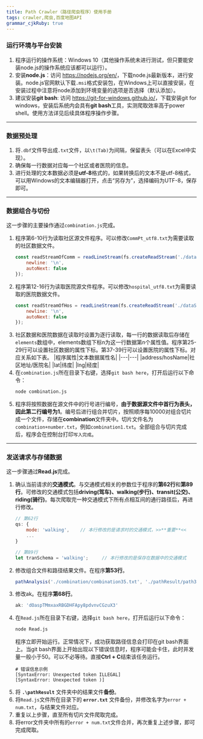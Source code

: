 ```yaml
---
title: Path Crawler（路径爬虫程序）使用手册
tags: crawler,爬虫,百度地图API
grammar_cjkRuby: true
---
```

### 运行环境与平台安装
1. 程序运行的操作系统：Windows 10（其他操作系统未进行测试，但只要能安装node.js的操作系统应该都可以运行）。
2. 安装**node.js**：访问 <a>https://nodejs.org/en/</a>，下载node.js最新版本，进行安装。node.js官网默认下载`.msi`格式安装包，在Windows上可以直接安装，在安装过程中注意将node添加到环境变量的选项是否选择（默认添加）。
3. 建议安装**git bash**: 访问 <a>https://git-for-windows.github.io/</a>，下载安装git for windows，安装后系统内会具有**git bash**工具，实测爬取效率高于power shell。使用方法详见后续具体程序操作步骤。
---

### 数据预处理
1. 将`.dbf`文件导出成`.txt`文件，以`\t(Tab)`为间隔，保留表头（可以在Excel中实现）。
2. 确保每一行数据对应每一个社区或者医院的信息。
3. 进行处理的文本数据必须是**utf-8**格式的，如果转换后的文本不是utf-8格式，可以用Windows的文本编辑器打开，点击“另存为”，选择编码为UTF-8，保存即可。
---

### 数据组合与切份
这一步骤的主要操作通过`combination.js`完成。
1. 程序第6-10行为读取社区源文件程序。可以修改`CommPt_utf8.txt`为需要读取的社区数据文件。
    ```js
    const readStreamOfComm = readLineStream(fs.createReadStream('./dataSources/CommPt_utf8.txt'), {
        newline: '\n',
        autoNext: false
    });
    ```
2. 程序第12-16行为读取医院源文件程序。可以修改`hospital_utf8.txt`为需要读取的医院数据文件。
    ```js
    const readStreamOfHos = readLineStream(fs.createReadStream('./dataSources/hospital_utf8.txt'), {
        newline: '\n',
        autoNext: false
    });
    ```
3. 社区数据和医院数据在读取时设置为逐行读取，每一行的数据读取后存储在`elements`数组中，elements数组下标n为这一行数据第n个属性值。程序第25-29行可以设置社区数据的属性下标。第37-39行可以设置医院的属性下标。对应关系如下表。
    |程序属性|文本数据属性名|
    |---|---|
    |address/hosName|社区地址/医院名|
    |lat|纬度|
    |lng|经度|
4. 在`combination.js`所在目录下右键，选择`git bash here`，打开后运行以下命令：
    ```bash
    node combination.js
    ```
5. 程序将按照数据在源文件中的行号进行编号，**由于数据源文件中首行为表头，因此第二行编号为1**。编号后进行组合并切片，按照顺序每10000对组合切片成一个文件，存储在**combination**文件夹中。切片文件名为`combination+number.txt`，例如`combination1.txt`。全部组合与切片完成后，程序会在控制台打印`写入完成`。
---

### 发送请求与存储数据
这一步骤通过**Read.js**完成。
1. 确认当前请求的**交通模式**。与交通模式相关的参数位于程序的**第62行**和**第89行**。可修改的交通模式包括**driving(驾车)、walking(步行)、transit(公交)、riding(骑行)**。每次爬取完一种交通模式下所有点相互间的通行路径后，再进行修改。
    ```js
    // 第62行
    qs: {
        mode: 'walking',    // 本行修改的是请求时的交通模式，>>**重要**<<
        ...
    }

    // 第89行
    let tranSchema = 'walking';     // 本行修改的是保存在数据中的交通模式
    ```
1. 修改组合文件和路径结果文件。在程序**第53行**。
    ```js
    pathAnalysis('./combination/combination35.txt', './pathResult/path35.txt');
    ```
2. 修改ak。在程序**第68行**。
    ```js
    ak: 'dOaspTMmxaxRBGDHFApy8pdvnvCGzuX3'
    ```
3. 在`Read.js`所在目录下右键，选择`git bash here`，打开后运行以下命令：
    ```bash
    node Read.js
    ```
    程序立即开始运行。正常情况下，成功获取路径信息会打印在git bash界面上。当git bash界面上开始出现以下错误信息时，程序可能会卡住，此时并发量一般小于50。可以不必等待。直接**Ctrl + C**结束该任务运行。
    ```
    # 错误信息示例
    [SyntaxError: Unexpected token ILLEGAL]
    [SyntaxError: Unexpected token )]
    ```
4. 将 **`.\pathResult`** 文件夹中的结果文件**备份**。
5. 将`Read.js`文件所在目录下的 **`error.txt`** 文件备份，并修改名字为`error + num.txt`，与结果文件对应。
6. 重复以上步骤，直至所有切片文件爬取完成。
7. 将error文件夹中所有的`error + num.txt`文件合并，再次重复上述步骤，即可完成爬取。
